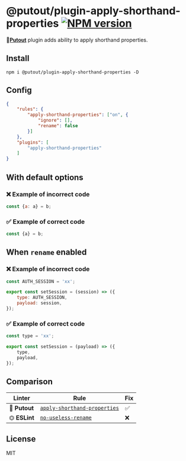 # @putout/plugin-apply-shorthand-properties [![NPM version][NPMIMGURL]][NPMURL]

[NPMIMGURL]: https://img.shields.io/npm/v/@putout/plugin-apply-shorthand-properties.svg?style=flat&longCache=true
[NPMURL]: https://npmjs.org/package/@putout/plugin-apply-shorthand-properties "npm"

🐊[**Putout**](https://github.com/coderaiser/putout) plugin adds ability to apply shorthand properties.

## Install

```
npm i @putout/plugin-apply-shorthand-properties -D
```

## Config

```json
{
    "rules": {
        "apply-shorthand-properties": ["on", {
            "ignore": [],
            "rename": false
        }]
    },
    "plugins": [
        "apply-shorthand-properties"
    ]
}
```

## With default options

### ❌ Example of incorrect code

```js
const {a: a} = b;
```

### ✅ Example of correct code

```js
const {a} = b;
```

## When `rename` enabled

### ❌ Example of incorrect code

```js
const AUTH_SESSION = 'xx';

export const setSession = (session) => ({
    type: AUTH_SESSION,
    payload: session,
});
```

### ✅ Example of correct code

```js
const type = 'xx';

export const setSession = (payload) => ({
    type,
    payload,
});
```

## Comparison

Linter | Rule | Fix
--------|-------|------------|
🐊 **Putout** | [`apply-shorthand-properties`](https://github.com/coderaiser/putout/tree/master/packages/plugin-apply-shorthand-properties#readme) | ✅
⏣ **ESLint** | [`no-useless-rename`](https://eslint.org/docs/rules/no-useless-rename) | ❌

## License

MIT
